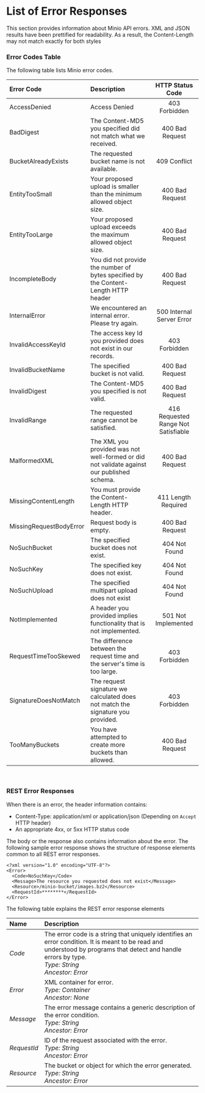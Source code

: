 # List of Error Responses

This section provides information about Minio API errors. XML and JSON results have been prettified for readability. As a result, the Content-Length may not match exactly for both styles

### Error Codes Table

The following table lists Minio error codes.

| Error Code | Description | HTTP Status Code |
|:---------- |:----------- |:----------------:|
| AccessDenied | Access Denied | 403 Forbidden |
| BadDigest | The Content-MD5 you specified did not match what we received. | 400 Bad Request |
| BucketAlreadyExists | The requested bucket name is not available. | 409 Conflict |
| EntityTooSmall | Your proposed upload is smaller than the minimum allowed object size. | 400 Bad Request |
| EntityTooLarge | Your proposed upload exceeds the maximum allowed object size. | 400 Bad Request |
| IncompleteBody | You did not provide the number of bytes specified by the Content-Length HTTP header | 400 Bad Request |
| InternalError | We encountered an internal error. Please try again. | 500 Internal Server Error |
| InvalidAccessKeyId | The access key Id you provided does not exist in our records. | 403 Forbidden |
| InvalidBucketName | The specified bucket is not valid. | 400 Bad Request |
| InvalidDigest | The Content-MD5 you specified is not valid. | 400 Bad Request |
| InvalidRange | The requested range cannot be satisfied. | 416 Requested Range Not Satisfiable |
| MalformedXML | The XML you provided was not well-formed or did not validate against our published schema. | 400 Bad Request |
| MissingContentLength | You must provide the Content-Length HTTP header. | 411 Length Required |
| MissingRequestBodyError | Request body is empty. | 400 Bad Request |
| NoSuchBucket | The specified bucket does not exist. | 404 Not Found |
| NoSuchKey | The specified key does not exist. | 404 Not Found |
| NoSuchUpload | The specified multipart upload does not exist | 404 Not Found |
| NotImplemented | A header you provided implies functionality that is not implemented. | 501 Not Implemented |
| RequestTimeTooSkewed | The difference between the request time and the server's time is too large. | 403 Forbidden |
| SignatureDoesNotMatch | The request signature we calculated does not match the signature you provided. | 403 Forbidden |
| TooManyBuckets | You have attempted to create more buckets than allowed. | 400 Bad Request |
<br />

### REST Error Responses

When there is an error, the header information contains:

 - Content-Type: application/xml or application/json (Depending on ``Accept`` HTTP header)
 - An appropriate 4xx, or 5xx HTTP status code

The body or the response also contains information about the error. The following sample error response shows the structure of response elements common to all REST error responses.

```
<?xml version="1.0" encoding="UTF-8"?>
<Error>
  <Code>NoSuchKey</Code>
  <Message>The resource you requested does not exist</Message>
  <Resource>/minio-bucket/images.bz2</Resource>
  <RequestId>********</RequestId>
</Error>
```

The following table explains the REST error response elements

| Name | Description |
|:---------- |:-----------|
|*Code*| The error code is a string that uniquely identifies an error condition. It is meant to be read and understood by programs that detect and handle errors by type. <br />*Type: String*<br />*Ancestor: Error*|
|*Error*| XML container for error. <br />*Type: Container*<br />*Ancestor: None*|
|*Message*| The error message contains a generic description of the error condition. <br />*Type: String*<br />*Ancestor: Error*|
|*RequestId*| ID of the request associated with the error. <br />*Type: String*<br />*Ancestor: Error*|
|*Resource*| The bucket or object for which the error generated. <br />*Type: String*<br />*Ancestor: Error*|
